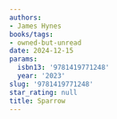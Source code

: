 ```yaml
---
authors:
- James Hynes
books/tags:
- owned-but-unread
date: 2024-12-15
params:
  isbn13: '9781419771248'
  year: '2023'
slug: '9781419771248'
star_rating: null
title: Sparrow
---
```



<!--more-->